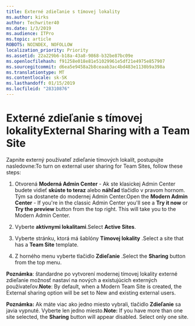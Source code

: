 ```yaml
---
title: Externé zdieľanie s tímovej lokality
ms.author: kirks
author: Techwriter40
ms.date: 1/3/2019
ms.audience: ITPro
ms.topic: article
ROBOTS: NOINDEX, NOFOLLOW
localization_priority: Priority
ms.assetid: 22a229b6-b18a-43a8-9868-b32be87bc09e
ms.openlocfilehash: f91258e018e81e51029961e5df21e4975e857907
ms.sourcegitcommit: d6ea5e9458a2b8ceaab3ac4bd483e1130b9a398a
ms.translationtype: MT
ms.contentlocale: sk-SK
ms.lasthandoff: 01/15/2019
ms.locfileid: "28310876"
---
```

# <a name="external-sharing-with-a-team-site"></a><span data-ttu-id="13d47-102">Externé zdieľanie s tímovej lokality</span><span class="sxs-lookup"><span data-stu-id="13d47-102">External Sharing with a Team Site</span></span>

<span data-ttu-id="13d47-103">Zapnite externý používateľ zdieľanie tímových lokalít, postupujte nasledovne:</span><span class="sxs-lookup"><span data-stu-id="13d47-103">To turn on external user sharing for Team Sites, follow these steps:</span></span> 
  
1. <span data-ttu-id="13d47-p101">Otvorená **Moderná Admin Center** - Ak ste klasickej Admin Center budete vidieť **skúste to teraz** alebo **náhľad** tlačidlo v pravom hornom. Tým sa dostanete do modernej Admin Center.</span><span class="sxs-lookup"><span data-stu-id="13d47-p101">Open the **Modern Admin Center** - If you're in the classic Admin Center you'll see a **Try it now** or **Try the preview** button from the top right. This will take you to the Modern Admin Center.</span></span> 
  
2. <span data-ttu-id="13d47-106">Vyberte **aktívnymi lokalitami**.</span><span class="sxs-lookup"><span data-stu-id="13d47-106">Select **Active Sites**.</span></span> 
  
3. <span data-ttu-id="13d47-107">Vyberte stránku, ktorá má šablóny **Tímovej lokality** .</span><span class="sxs-lookup"><span data-stu-id="13d47-107">Select a site that has a **Team Site** template.</span></span> 
  
4. <span data-ttu-id="13d47-108">Z horného menu vyberte tlačidlo **Zdieľanie** .</span><span class="sxs-lookup"><span data-stu-id="13d47-108">Select the **Sharing** button from the top menu.</span></span> 
  
 <span data-ttu-id="13d47-109">**Poznámka**: štandardne po vytvorení modernej tímovej lokality externé zdieľanie možnosť nastaví na nových a existujúcich externých používateľov.</span><span class="sxs-lookup"><span data-stu-id="13d47-109">**Note**: By default, when a Modern Team Site is created, the External sharing option will be set to New and existing external users.</span></span> 
  
 <span data-ttu-id="13d47-p102">**Poznámka:** Ak máte viac ako jedno miesto vybrali, tlačidlo **Zdieľanie** sa javia vypnuté. Vyberte len jedno miesto.</span><span class="sxs-lookup"><span data-stu-id="13d47-p102">**Note:** If you have more than one site selected, the **Sharing** button will appear disabled. Select only one site.</span></span> 
  

